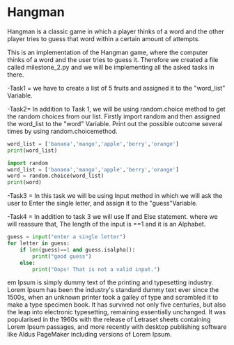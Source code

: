 # Hangman
Hangman is a classic game in which a player thinks of a word and the other player tries to guess that word within a certain amount of attempts.

This is an implementation of the Hangman game, where the computer thinks of a word and the user tries to guess it. Therefore we created a file called milestone_2.py and  we will be implementing all the asked tasks in there. 

-Task1 = 
we have to create a list of 5 fruits and assigned it to the "word_list" Variable.

-Task2=
In addition to Task 1, we will be using random.choice method to get the random choices from our list. Firstly import random and then assigned the word_list to the "word" Variable. Print out the possible outcome several times by using random.choicemethod.
``` python 
word_list = ['banana','mango','apple','berry','orange']
print(word_list)

import random
word_list = ['banana','mango','apple','berry','orange']
word = random.choice(word_list)
print(word)
```
-Task3 = In this task we will be using Input method in which we will ask the user to Enter the single letter, and assign it to the "guess"Variable.

-Task4 = In addition to task 3 we will use If and Else statement. where we will reassure that, The length of the input is ==1 and it is an Alphabet.
````python
guess = input("enter a single letter")
for letter in guess:
    if len(guess)==1 and guess.isalpha():
        print("good guess")
    else:
        print("Oops! That is not a valid input.")
````
em Ipsum is simply dummy text of the printing and typesetting industry. Lorem Ipsum has been the industry's standard dummy text ever since the 1500s, when an unknown printer took a galley of type and scrambled it to make a type specimen book. It has survived not only five centuries, but also the leap into electronic typesetting, remaining essentially unchanged. It was popularised in the 1960s with the release of Letraset sheets containing Lorem Ipsum passages, and more recently with desktop publishing software like Aldus PageMaker including versions of Lorem Ipsum.